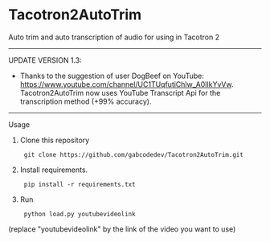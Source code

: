 # Tacotron2AutoTrim
Auto trim and auto transcription of audio for using in Tacotron 2

---------------------------------------------------------------------------------------------------------------------------------------------------------------------------------

UPDATE VERSION 1.3:
 - Thanks to the suggestion of user DogBeef on YouTube: https://www.youtube.com/channel/UC1TUqfutiChlw_A0lIkYvVw.
 Tacotron2AutoTrim now uses YouTube Transcript Api for the transcription method (+99% accuracy).
 
---------------------------------------------------------------------------------------------------------------------------------------------------------------------------------

Usage
1. Clone this repository

        git clone https://github.com/gabcodedev/Tacotron2AutoTrim.git

2. Install requirements.
   
        pip install -r requirements.txt
        
4. Run
   
        python load.py youtubevideolink  

(replace "youtubevideolink" by the link of the video you want to use)
